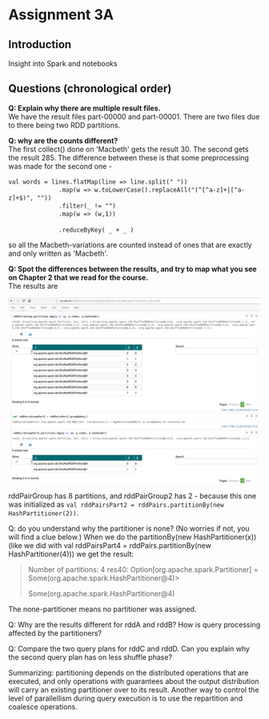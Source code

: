 # Assignment 3A

## Introduction
Insight into Spark and notebooks

## Questions (chronological order)
**Q: Explain why there are multiple result files.**  
We have the result files part-00000 and part-00001. There are two files due to there being two RDD partitions. 

**Q: why are the counts different?**   
The first collect() done on 'Macbeth' gets the result 30. The second gets the result 285. The difference between these is  that some
preprocessing was made for the second one - 

    val words = lines.flatMap(line => line.split(" "))  
                  .map(w => w.toLowerCase().replaceAll("(^[^a-z]+|[^a-z]+$)", ""))  
                  .filter(_ != "")  
                  .map(w => (w,1))  

                  .reduceByKey( _ + _ )


so all the Macbeth-variations are counted instead of ones that are exactly and only written as 'Macbeth'. 



**Q: Spot the differences between the results, and try to map what you see on Chapter 2 that we read for the course.**  
The results are 

![alt text](ass3_b_rddpairs.png "Results rddA and rddB")

rddPairGroup has 8 partitions, and rddPairGroup2 has 2 - because this one was initialized as 
`val rddPairsPart2 = rddPairs.partitionBy(new HashPartitioner(2))`. 



Q: do you understand why the partitioner is none? (No worries if not, you will find a clue below.)
When we do the partitionBy(new HashPartitioner(x)) (like we did with val rddPairsPart4 = rddPairs.partitionBy(new HashPartitioner(4))) 
we get the result:

>Number of partitions: 4
>res40: Option[org.apache.spark.Partitioner] = Some(org.apache.spark.HashPartitioner@4)>
>
>Some(org.apache.spark.HashPartitioner@4)

The none-partitioner means no partitioner was assigned.

Q: Why are the results different for rddA and rddB? How is query processing affected by the partitioners?

Q: Compare the two query plans for rddC and rddD. Can you explain why the second query plan has on less shuffle phase?

Summarizing: partitioning depends on the distributed operations that are executed, and only operations with guarantees about the output distribution will carry an existing partitioner over to its result.
Another way to control the level of parallellism during query execution is to use the repartition and coalesce operations.

